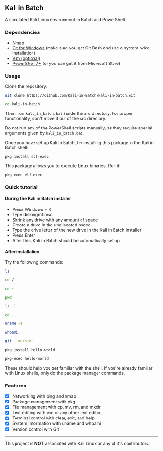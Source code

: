 ## Kali in Batch

A simulated Kali Linux environment in Batch and PowerShell.

### Dependencies

- [Nmap](https://nmap.org/)
- [Git for Windows](https://git-scm.com/download/win) (make sure you get Git Bash and use a system-wide installation)
- [Vim (optional)](https://www.vim.org/download.php)
- [PowerShell 7+](https://github.com/PowerShell/PowerShell/releases) (or you can get it from Microsoft Store)

### Usage

Clone the repository:
```bash
git clone https://github.com/Kali-in-Batch/kali-in-batch.git
```
```bash	
cd kali-in-batch
```

Then, run `kali_in_batch.bat` inside the src directory. For proper functionality, don't move it out of the src directory.

Do not run any of the PowerShell scripts manually, as they require special arguments given by `kali_in_batch.bat`.

Once you have set up Kali in Batch, try installing this package in the Kali in Batch shell:
```bash
pkg install elf-exec
```
This package allows you to execute Linux binaries.
Run it:
```bash
pkg-exec elf-exec
```

### Quick tutorial

#### During the Kali in Batch installer

- Press Windows + R
- Type diskmgmt.msc
- Shrink any drive with any amount of space
- Create a drive in the unallocated space
- Type the drive letter of the new drive in the Kali in Batch installer
- Press Enter
- After this, Kali in Batch should be automatically set up

#### After installation

Try the following commands:

```bash
ls
```
```bash
cd /
```
```bash
cd ~
```
```bash
pwd
```
```bash
ls -l
```
```bash
cd ..
```
```bash
uname -a
```
```bash
whoami
```
```bash
git --version
```
```bash
pkg install hello-world
```
```bash
pkg-exec hello-world
```

These should help you get familiar with the shell. If you're already familiar with Linux shells, only do the package manager commands.

### Features

- [x] Networking with ping and nmap
- [x] Package management with pkg
- [x] File management with cp, mv, rm, and mkdir
- [x] Text editing with vim or any other text editor
- [x] Terminal control with clear, exit, and help
- [x] System information with uname and whoami
- [x] Version control with Git

---

This project is **NOT** associated with Kali Linux or any of it's contributors.
